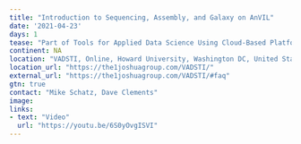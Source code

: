 ```yaml
---
title: "Introduction to Sequencing, Assembly, and Galaxy on AnVIL"
date: '2021-04-23'
days: 1
tease: "Part of Tools for Applied Data Science Using Cloud-Based Platform - Module 7"
continent: NA
location: "VADSTI, Online, Howard University, Washington DC, United States"
location_url: "https://the1joshuagroup.com/VADSTI/"
external_url: "https://the1joshuagroup.com/VADSTI/#faq"
gtn: true
contact: "Mike Schatz, Dave Clements"
image:
links:
- text: "Video"
  url: "https://youtu.be/6S0yOvgISVI"
---
```

